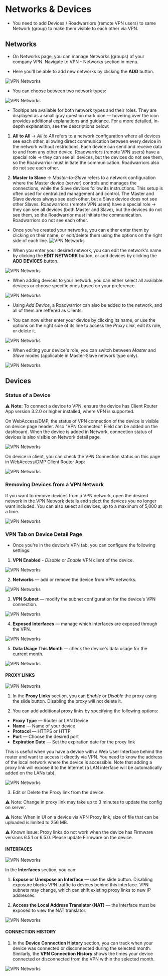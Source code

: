 # Networks & Devices

- You need to add Devices / Roadwarriors (remote VPN users) to same Network (group) to make them visible to each other via VPN.

## Networks

- On Networks page, you can manage Networks (groups) of your company VPN. Navigate to VPN - Networks section in menu.

- Here you'll be able to add new networks by clicking the **ADD** button.

![VPN Networks](../../images/vpn/vpn_networks.png)

- You can choose between two network types:

![VPN Networks](../../images/vpn/vpn_networks_addnetwork.png)

- Tooltips are available for both network types and their roles. They are displayed as a small gray question mark icon — hovering over the icon provides additional explanations and guidance. For a more detailed, in-depth explanation, see the descriptions below:

1. **All to All** &rarr; _All to All_ refers to a network configuration where all devices see each other, allowing direct communication between every device in the network without restrictions. Each device can send and receive data to and from any other device. Roadwarriors (remote VPN users) have a special role → they can see all devices, but the devices do not see them, so the Roadwarrior must initiate the communication. Roadwarriors also do not see each other.

2. **Master to Slave** &rarr; _Master-to-Slave_ refers to a network configuration where the Master device (server) controls and manages the connections, while the Slave devices follow its instructions. This setup is often used for centralized management and control. The Master and Slave devices always see each other, but a Slave device does not see other Slaves. Roadwarriors (remote VPN users) have a special role → they can see all devices (both Master and Slave), but the devices do not see them, so the Roadwarrior must initiate the communication. Roadwarriors do not see each other.

- Once you've created your networks, you can either enter them by clicking on their name, or edit/delete them using the options on the right side of each line.
  ![VPN Networks](../../images/vpn/vpn_networks_select_2.png)

- When you enter your desired network, you can edit the network's name by clicking the **EDIT NETWORK** button, or add devices by clicking the **ADD DEVICES** button.

![VPN Networks](../../images/vpn/vpn_networks_edit.png)

- When adding devices to your network, you can either select all available devices or choose specific ones based on your preference.

![VPN Networks](../../images/vpn/vpn_networks_add-device.png)

- Using _Add Device_, a Roadwarrior can also be added to the network, and all of them are reffered as Clients.

- You can now either enter your device by clicking its name, or use the options on the right side of its line to access the _Proxy Link_, edit its role, or delete it.

![VPN Networks](../../images/vpn/vpn_networks_proxy.png)

- When editing your device's role, you can switch between _Master_ and _Slave_ modes (applicable in Master-Slave network type only).

![VPN Networks](../../images/vpn/vpn_networks_master-slave.png)

## Devices

### Status of a Device

⚠️ **Note:** To connect a device to VPN, ensure the device has Client Router App version 3.2.0 or higher installed, where VPN is supported.

On WebAccess/DMP, the status of VPN connection of the device is visible on device page header. Also "VPN Connected" Field can be added on the dashboard. When the device is added in Network, connection status of devices is also visible on Network detail page.

![VPN Networks](../../images/vpn/vpn_device_status.png)

On device in client, you can check the VPN Connection status on this page in WebAccess/DMP Client Router App:

![VPN Networks](../../images/vpn/vpn_client_status.png)

### Removing Devices from a VPN Network

If you want to remove devices from a VPN network, open the desired network in the VPN Network details and select the devices you no longer want included. You can also select all devices, up to a maximum of 5,000 at a time.

![VPN Networks](../../images/vpn/delete-vpn-bulk.png)

### VPN Tab on Device Detail Page

- Once you're in the device's VPN tab, you can configure the following settings:

1. **VPN Enabled** - *Disable* or *Enable* VPN client of the device.

![VPN Networks](../../images/vpn/device-hub-1.png)

2. **Networks** — add or remove the device from VPN networks. 

![VPN Networks](../../images/vpn/device-hub-2.png)

3. **VPN Subnet** — modify the subnet configuration for the device's VPN connection.  

![VPN Networks](../../images/vpn/device-hub-3.png)

4. **Exposed Interfaces** — manage which interfaces are exposed through the VPN.

![VPN Networks](../../images/vpn/device-hub-4.png)

5. **Data Usage This Month** — check the device's data usage for the current month. 

![VPN Networks](../../images/vpn/device-hub-5.png)


#### PROXY LINKS

![VPN Networks](../../images/vpn/device-hub-6.png)

1. In the **Proxy Links** section, you can *Enable* or *Disable* the proxy using the slide button. Disabling the proxy will not delete it.  

2. You can add additional proxy links by specifying the following options:
- **Proxy Type** — Router or LAN Device  
- **Name** — Name of your device  
- **Protocol** — HTTPS or HTTP  
- **Port** — Choose the desired port  
- **Expiration Date** — Set the expiration date for the proxy link  

This is useful when you have a device with a Web User Interface behind the router and want to access it directly via VPN. You need to know the address of the local network where the device is accessible. Note that adding a proxy link will expose it to the Internet (a LAN interface will be automatically added on the LANs tab).

![VPN Networks](../../images/vpn/device-hub-7.png)

3. Edit or Delete the Proxy link from the device.

⚠️ Note: Change in proxy link may take up to 3 minutes to update the config on server.

⚠️ Note: When in UI on a device via VPN Proxy link, size of file that can be uploaded is limited to 256 MB.

⚠️ Known Issue: Proxy links do not work when the device has Firmware versions 6.5.1 or 6.5.0. Please update Firmware on the device.

#### INTERFACES

![VPN Networks](../../images/vpn/device-hub-8.png)

In the **Interfaces** section, you can:

1. **Expose or Unexpose an Interface** — use the slide button. Disabling exposure blocks VPN traffic to devices behind this interface. VPN subnets may change, which can shift existing proxy links to new IP addresses.  

2. **Access the Local Address Translator (NAT)** — the interface must be exposed to view the NAT translator.

![VPN Networks](../../images/vpn/device-hub-9.png)

#### CONNECTION HISTORY

1. In the **Device Connection History** section, you can track when your device was connected or disconnected during the selected month. Similarly, the **VPN Connection History** shows the times your device connected or disconnected from the VPN within the selected month.

![VPN Networks](../../images/vpn/vpn_device_connection-history.png)
